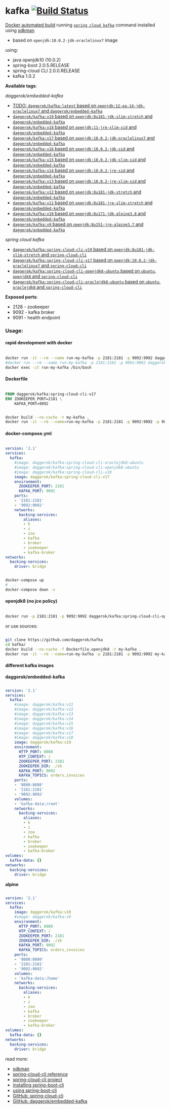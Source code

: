 # kafka [![Build Status](https://travis-ci.org/daggerok/kafka.svg?branch=spring-cloud-cli-v17)](https://travis-ci.org/daggerok/kafka)
[Docker automated build](https://hub.docker.com/r/daggerok/kafka/) running [`spring cloud kafka`](https://docs.spring.io/spring-boot/docs/current/reference/html/cli-using-the-cli.html) command installed using [sdkman](https://sdkman.io/)

- based on `openjdk:10.0.2-jdk-oraclelinux7` image

using:

- java openjdk10 (10.0.2)
- spring-boot 2.0.5.RELEASE
- spring-cloud CLI 2.0.0.RELEASE
- kafka 1.0.2

**Available tags**:

*daggerok/embedded-kafka*

- [TODO: `daggerok/kafka:latest` based on `openjdk:12-ea-14-jdk-oraclelinux7` and `daggerok/enbedded-kafka`](https://github.com/daggerok/kafka/blob/master/Dockerfile)
- [`daggerok/kafka:v19` based on `openjdk:8u181-jdk-slim-stretch` and `daggerok/enbedded-kafka`](https://github.com/daggerok/kafka/blob/v19/Dockerfile)
- [`daggerok/kafka:v18` based on `openjdk:11-jre-slim-sid` and `daggerok/enbedded-kafka`](https://github.com/daggerok/kafka/blob/v17/Dockerfile)
- [`daggerok/kafka:v17` based on `openjdk:10.0.2-jdk-oraclelinux7` and `daggerok/enbedded-kafka`](https://github.com/daggerok/kafka/blob/v17/Dockerfile)
- [`daggerok/kafka:v16` based on `openjdk:10.0.2-jdk-sid` and `daggerok/enbedded-kafka`](https://github.com/daggerok/kafka/blob/v16/Dockerfile)
- [`daggerok/kafka:v15` based on `openjdk:10.0.2-jdk-slim-sid` and `daggerok/enbedded-kafka`](https://github.com/daggerok/kafka/blob/v15/Dockerfile)
- [`daggerok/kafka:v14` based on `openjdk:10.0.2-jre-sid` and `daggerok/enbedded-kafka`](https://github.com/daggerok/kafka/blob/v14/Dockerfile)
- [`daggerok/kafka:v13` based on `openjdk:10.0.2-jre-slim-sid` and `daggerok/enbedded-kafka`](https://github.com/daggerok/kafka/blob/v13/Dockerfile)
- [`daggerok/kafka:v12` based on `openjdk:8u181-jdk-stretch` and `daggerok/enbedded-kafka`](https://github.com/daggerok/kafka/blob/v12/Dockerfile)
- [`daggerok/kafka:v11` based on `openjdk:8u181-jre-slim-stretch` and `daggerok/enbedded-kafka`](https://github.com/daggerok/kafka/blob/v11/Dockerfile)
- [`daggerok/kafka:v10` based on `openjdk:8u171-jdk-alpine3.8` and `daggerok/enbedded-kafka`](https://github.com/daggerok/kafka/blob/v10/Dockerfile)
- [`daggerok/kafka:v9` based on `openjdk:8u151-jre-alpine3.7` and `daggerok/enbedded-kafka`](https://github.com/daggerok/kafka/blob/v9/Dockerfile)

*spring cloud kafka*

- [`daggerok/kafka:spring-cloud-cli-v19` based on `openjdk:8u181-jdk-slim-stretch` and `spring-cloud-cli`](https://github.com/daggerok/kafka/blob/spring-cloud-cli-v19/Dockerfile)
- [`daggerok/kafka:spring-cloud-cli-v17` based on `openjdk:10.0.2-jdk-oraclelinux7` and `spring-cloud-cli`](https://github.com/daggerok/kafka/blob/spring-cloud-cli-v17/Dockerfile)
- [`daggerok/kafka:spring-cloud-cli-openjdk8-ubuntu` based on `ubuntu`, `openjdk8` and `spring-cloud-cli`](https://github.com/daggerok/kafka/blob/spring-cloud-cli-openjdk8-ubuntu/Dockerfile)
- [`daggerok/kafka:spring-cloud-cli-oraclejdk8-ubuntu` based on `ubuntu`, `oraclejdk8` and `spring-cloud-cli`](https://github.com/daggerok/kafka/blob/spring-cloud-cli-oraclejdk8-ubuntu/Dockerfile)

**Exposed ports**:

- 2128 - zookeeper
- 9092 - kafka broker
- 9091 - health endpoint

### Usage:

#### rapid development with docker

```bash

docker run -it --rm --name run-my-kafka -p 2181:2181 -p 9092:9092 daggerok/kafka:spring-cloud-cli-v17
#docker run --rm --name run-my-kafka -p 2181:2181 -p 9092:9092 daggerok/kafka:spring-cloud-cli-v17
docker exec -it run-my-kafka /bin/bash

```

#### Dockerfile

```dockerfile

FROM daggerok/kafka:spring-cloud-cli-v17
ENV ZOOKEEPER_PORT=2181 \
    KAFKA_PORT=9092

```

```bash

docker build --no-cache -t my-kafka .
docker run -it --rm --name=run-my-kafka -p 2181:2181 -p 9092:9092 -p 9091:9091 my-kafka

```

#### docker-compose.yml

```yaml

version: '2.1'
services:
  kafka:
    #image: daggerok/kafka:spring-cloud-cli-oraclejdk8-ubuntu
    #image: daggerok/kafka:spring-cloud-cli-openjdk8-ubuntu
    #image: daggerok/kafka:spring-cloud-cli-v19
    image: daggerok/kafka:spring-cloud-cli-v17
    environment:
      ZOOKEEPER_PORT: 2181
      KAFKA_PORT: 9092
    ports:
    - '2181:2181'
    - '9092:9092'
    networks:
      backing-services:
        aliases:
        - k
        - z
        - zoo
        - kafka
        - broker
        - zookeeper
        - kafka-broker
networks:
  backing-services:
    driver: bridge

```

```bash

docker-compose up
# ...
docker-compose down -v

```

#### openjdk8 (no jce policy)

```bash

docker run -p 2181:2181 -p 9092:9092 daggerok/kafka:spring-cloud-cli-openjdk8-ubuntu

```

or use sources:

```bash

git clone https://github.com/daggerok/kafka
cd kafka/
docker build --no-cache -f Dockerfile.openjdk8 -t my-kafka .
docker run -it --rm --name=run-my-kafka -p 2181:2181 -p 9092:9092 my-kafka

```

#### different kafka images

**daggerok/embedded-kafka**

```yaml

version: '2.1'
services:
  kafka:
    #image: daggerok/kafka:v11
    #image: daggerok/kafka:v12
    #image: daggerok/kafka:v13
    #image: daggerok/kafka:v14
    #image: daggerok/kafka:v15
    #image: daggerok/kafka:v16
    #image: daggerok/kafka:v17
    #image: daggerok/kafka:v18
    image: daggerok/kafka:v19
    environment:
      HTTP_PORT: 8080
      HTP_CONTEXT: /
      ZOOKEEPER_PORT: 2181
      ZOOKEEPER_DIR: ./zk
      KAFKA_PORT: 9092
      KAFKA_TOPICS: orders,invoices
    ports:
    - '8080:8080'
    - '2181:2181'
    - '9092:9092'
    volumes:
    - 'kafka-data:/root'
    networks:
      backing-services:
        aliases:
        - k
        - z
        - zoo
        - kafka
        - broker
        - zookeeper
        - kafka-broker
volumes:
  kafka-data: {}
networks:
  backing-services:
    driver: bridge

```

**alpine**

```yaml

version: '2.1'
services:
  kafka:
    image: daggerok/kafka:v10
    #image: daggerok/kafka:v9
    environment:
      HTTP_PORT: 8080
      HTP_CONTEXT: /
      ZOOKEEPER_PORT: 2181
      ZOOKEEPER_DIR: ./zk
      KAFKA_PORT: 9092
      KAFKA_TOPICS: orders,invoices
    ports:
    - '8080:8080'
    - '2181:2181'
    - '9092:9092'
    volumes:
    - 'kafka-data:/home'
    networks:
      backing-services:
        aliases:
        - k
        - z
        - zoo
        - kafka
        - broker
        - zookeeper
        - kafka-broker
volumes:
  kafka-data: {}
networks:
  backing-services:
    driver: bridge

```

read more:

- [sdkman](https://sdkman.io/)
- [spring-cloud-cli reference](http://cloud.spring.io/spring-cloud-static/spring-cloud-cli/1.4.0.RELEASE/single/spring-cloud-cli.html)
- [spring-cloud-cli project](https://cloud.spring.io/spring-cloud-cli/)
- [installing spring-boot-cli](https://docs.spring.io/spring-boot/docs/current/reference/html/getting-started-installing-spring-boot.html)
- [using spring-boot-cli](https://docs.spring.io/spring-boot/docs/current/reference/html/cli-using-the-cli.html)
- [GitHub: spring-cloud-cli](https://github.com/spring-cloud/spring-cloud-cli/tree/master/docs/src/main/asciidoc)
- [GitHub: daggerok/embedded-kafka](https://github.com/daggerok/kafka)
